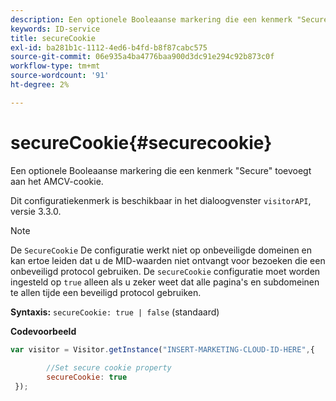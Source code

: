 ```yaml
---
description: Een optionele Booleaanse markering die een kenmerk "Secure" toevoegt aan het AMCV-cookie.
keywords: ID-service
title: secureCookie
exl-id: ba281b1c-1112-4ed6-b4fd-b8f87cabc575
source-git-commit: 06e935a4ba4776baa900d3dc91e294c92b873c0f
workflow-type: tm+mt
source-wordcount: '91'
ht-degree: 2%

---
```


# secureCookie{#securecookie}

Een optionele Booleaanse markering die een kenmerk &quot;Secure&quot; toevoegt aan het AMCV-cookie.

Dit configuratiekenmerk is beschikbaar in het dialoogvenster `visitorAPI`, versie 3.3.0.

>[!NOTE]
>
>De `SecureCookie` De configuratie werkt niet op onbeveiligde domeinen en kan ertoe leiden dat u de MID-waarden niet ontvangt voor bezoeken die een onbeveiligd protocol gebruiken. De `secureCookie` configuratie moet worden ingesteld op `true` alleen als u zeker weet dat alle pagina&#39;s en subdomeinen te allen tijde een beveiligd protocol gebruiken.

**Syntaxis:** `secureCookie: true | false` (standaard)

**Codevoorbeeld**

```js
var visitor = Visitor.getInstance("INSERT-MARKETING-CLOUD-ID-HERE",{ 
 
        //Set secure cookie property 
        secureCookie: true 
 });
```
